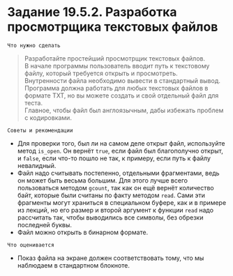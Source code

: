 # Задание 19.5.2. Разработка просмотрщика текстовых файлов
`Что нужно сделать`
> Разработайте простейший просмотрщик текстовых файлов. <br>
В начале программы пользователь вводит путь к текстовому файлу, который требуется открыть и просмотреть. <br>
Внутренности файла необходимо вывести в стандартный вывод. <br>
Программа должна работать для любых текстовых файлов в формате TXT, но вы можете создать и свой отдельный файл для теста. <br>
Главное, чтобы файл был англоязычным, дабы избежать проблем с кодировками.

`Советы и рекомендации`
* Для проверки того, был ли на самом деле открыт файл, используйте метод `is_open`. Он вернёт `true`, если файл был благополучно открыт, и `false`, если что-то пошло не так, к примеру, если путь к файлу невалидный.
* Файл надо считывать постепенно, отдельными фрагментами, ведь он может быть весьма большим. Для этого лучше всего пользоваться методом `gcount`, так как он ещё вернёт количество байт, которые были считаны по факту методом `read`. Сами эти фрагменты могут храниться в специальном буфере, как и в примере из лекций, но его размер и второй аргумент к функции `read` надо рассчитать так, чтобы выводились все символы, без обрезки последней буквы.
* Файл можно открыть в бинарном формате.

`Что оценивается`
* Показ файла на экране должен соответствовать тому, что мы наблюдаем в стандартном блокноте.